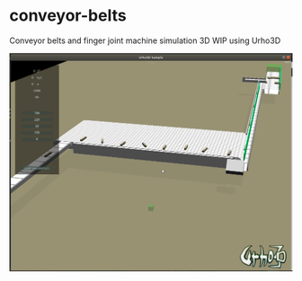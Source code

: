 # conveyor-belts
Conveyor belts and finger joint machine simulation 3D WIP using Urho3D


![Conveyor-belts Screenshot](./conveyor-belts-screenshot.png)
